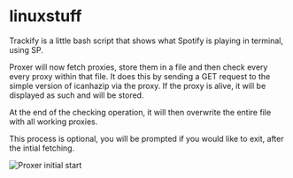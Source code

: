 # linuxstuff

Trackify is a little bash script that shows what Spotify is playing in terminal, using SP.

Proxer will now fetch proxies, store them in a file and then check every every proxy within that file.
It does this by sending a GET request to the simple version of icanhazip via the proxy.
If the proxy is alive, it will be displayed as such and will be stored.

At the end of the checking operation, it will then overwrite the entire file with all working proxies.

This process is optional, you will be prompted if you would like to exit, after the intial fetching.

![Proxer initial start](https://i.imgur.com/cZI50jb.png)
